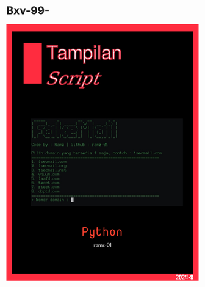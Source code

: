 # Bxv-99-
<img src="https://raw.githubusercontent.com/ramz-01/FE/main/Screenshot_20240807-192949_2.jpg">
